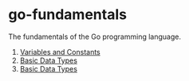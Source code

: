 # go-fundamentals
The fundamentals of the Go programming language. 

1) <a href ="part1-variables-constants.md"> Variables and Constants </a>
2) <a href ="part2-basic-dataTypes.md"> Basic Data Types </a>
3) <a href ="part2-basic-dataTypes.md"> Basic Data Types </a>



